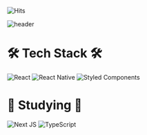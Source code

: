 ![Hits](https://hits.seeyoufarm.com/api/count/incr/badge.svg?url=https%3A%2F%2Fgithub.com%2FBeomG%2Fhit-counter&count_bg=%2379C83D&title_bg=%23555555&icon=&icon_color=%23E7E7E7&title=hits&edge_flat=false)

![header](https://capsule-render.vercel.app/api?type=waving&color=6FC7E1&height=250&section=header&text=Hi!%20I'm%20BeomG&fontColor=FFFFFF&fontSize=70)
# 🛠️ Tech Stack 🛠️
![React](https://img.shields.io/badge/react-%2320232a.svg?style=for-the-badge&logo=react&logoColor=%2361DAFB) ![React Native](https://img.shields.io/badge/react_native-%2320232a.svg?style=for-the-badge&logo=react&logoColor=%2361DAFB) ![Styled Components](https://img.shields.io/badge/styled--components-DB7093?style=for-the-badge&logo=styled-components&logoColor=white) 


# 📖 Studying 📖
![Next JS](https://img.shields.io/badge/Next-black?style=for-the-badge&logo=next.js&logoColor=white) ![TypeScript](https://img.shields.io/badge/typescript-%23007ACC.svg?style=for-the-badge&logo=typescript&logoColor=white) 
